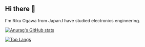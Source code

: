 ## Hi there 👋

I'm Riku Ogawa from Japan.I have studied electronics enginnering.

[![Anurag's GitHub stats](https://github-readme-stats.vercel.app/api?username=matapaku&theme=radical)](https://github.com/anuraghazra/github-readme-stats)

[![Top Langs](https://github-readme-stats.vercel.app/api/top-langs/?username=matapaku&layout=compact
)](https://github.com/anuraghazra/github-readme-stats)

